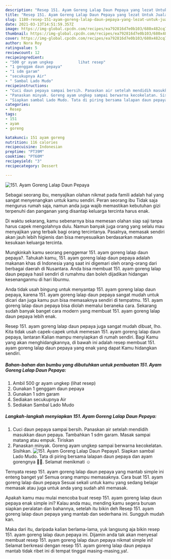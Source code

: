 ```yaml
---
description: "Resep 151. Ayam Goreng Lalap Daun Pepaya yang lezat Untuk Jualan"
title: "Resep 151. Ayam Goreng Lalap Daun Pepaya yang lezat Untuk Jualan"
slug: 1180-resep-151-ayam-goreng-lalap-daun-pepaya-yang-lezat-untuk-jualan
date: 2021-03-13T14:51:59.357Z
image: https://img-global.cpcdn.com/recipes/ea792816d7e0b103/680x482cq70/151-ayam-goreng-lalap-daun-pepaya-foto-resep-utama.jpg
thumbnail: https://img-global.cpcdn.com/recipes/ea792816d7e0b103/680x482cq70/151-ayam-goreng-lalap-daun-pepaya-foto-resep-utama.jpg
cover: https://img-global.cpcdn.com/recipes/ea792816d7e0b103/680x482cq70/151-ayam-goreng-lalap-daun-pepaya-foto-resep-utama.jpg
author: Nora Roy
ratingvalue: 5
reviewcount: 12
recipeingredient:
- "500 gr ayam ungkep           lihat resep"
- "1 genggam daun pepaya"
- "1 sdm garam"
- "secukupnya Air"
- " Sambal Lado Mudo"
recipeinstructions:
- "Cuci daun pepaya sampai bersih. Panaskan air setelah mendidih masukkan daun pepaya. Tambahkan 1 sdm garam. Masak sampai matang atau empuk. Tiriskan"
- "Panaskan minyak. Goreng ayam ungkep sampai berwarna kecokelatan. Sisihkan."
- "Siapkan sambal Lado Mudo. Tata di piring bersama lalapan daun pepaya dan ayam gorengnya 🤤🤤. Selamat menikmati ☺"
categories:
- Resep
tags:
- 151
- ayam
- goreng

katakunci: 151 ayam goreng 
nutrition: 116 calories
recipecuisine: Indonesian
preptime: "PT39M"
cooktime: "PT60M"
recipeyield: "3"
recipecategory: Dessert

---
```



![151. Ayam Goreng Lalap Daun Pepaya](https://img-global.cpcdn.com/recipes/ea792816d7e0b103/680x482cq70/151-ayam-goreng-lalap-daun-pepaya-foto-resep-utama.jpg)

Sebagai seorang ibu, menyajikan olahan nikmat pada famili adalah hal yang sangat menyenangkan untuk kamu sendiri. Peran seorang ibu Tidak saja mengurus rumah saja, namun anda juga wajib memastikan kebutuhan gizi terpenuhi dan panganan yang disantap keluarga tercinta harus enak.

Di waktu  sekarang, kamu sebenarnya bisa memesan olahan siap saji tanpa harus capek mengolahnya dulu. Namun banyak juga orang yang selalu mau menyajikan yang terbaik bagi orang tercintanya. Pasalnya, memasak sendiri akan jauh lebih higienis dan bisa menyesuaikan berdasarkan makanan kesukaan keluarga tercinta. 



Mungkinkah kamu seorang penggemar 151. ayam goreng lalap daun pepaya?. Tahukah kamu, 151. ayam goreng lalap daun pepaya adalah makanan khas di Indonesia yang saat ini digemari oleh orang-orang dari berbagai daerah di Nusantara. Anda bisa membuat 151. ayam goreng lalap daun pepaya hasil sendiri di rumahmu dan boleh dijadikan hidangan kesenanganmu di hari liburmu.

Anda tidak usah bingung untuk menyantap 151. ayam goreng lalap daun pepaya, karena 151. ayam goreng lalap daun pepaya sangat mudah untuk dicari dan juga kamu pun bisa memasaknya sendiri di tempatmu. 151. ayam goreng lalap daun pepaya bisa diolah memalui beraneka cara. Sekarang sudah banyak banget cara modern yang membuat 151. ayam goreng lalap daun pepaya lebih enak.

Resep 151. ayam goreng lalap daun pepaya juga sangat mudah dibuat, lho. Kita tidak usah capek-capek untuk memesan 151. ayam goreng lalap daun pepaya, lantaran Kalian mampu menyiapkan di rumah sendiri. Bagi Kamu yang akan menghidangkannya, di bawah ini adalah resep membuat 151. ayam goreng lalap daun pepaya yang enak yang dapat Kamu hidangkan sendiri.

<!--inarticleads1-->

##### Bahan-bahan dan bumbu yang dibutuhkan untuk pembuatan 151. Ayam Goreng Lalap Daun Pepaya:

1. Ambil 500 gr ayam ungkep           (lihat resep)
1. Gunakan 1 genggam daun pepaya
1. Gunakan 1 sdm garam
1. Sediakan secukupnya Air
1. Sediakan  Sambal Lado Mudo




<!--inarticleads2-->

##### Langkah-langkah menyiapkan 151. Ayam Goreng Lalap Daun Pepaya:

1. Cuci daun pepaya sampai bersih. Panaskan air setelah mendidih masukkan daun pepaya. Tambahkan 1 sdm garam. Masak sampai matang atau empuk. Tiriskan
1. Panaskan minyak. Goreng ayam ungkep sampai berwarna kecokelatan. Sisihkan.
<img src="https://img-global.cpcdn.com/steps/d62bae63162c1e86/160x128cq70/151-ayam-goreng-lalap-daun-pepaya-langkah-memasak-2-foto.jpg" alt="151. Ayam Goreng Lalap Daun Pepaya">1. Siapkan sambal Lado Mudo. Tata di piring bersama lalapan daun pepaya dan ayam gorengnya 🤤🤤. Selamat menikmati ☺




Ternyata resep 151. ayam goreng lalap daun pepaya yang mantab simple ini enteng banget ya! Semua orang mampu memasaknya. Cara buat 151. ayam goreng lalap daun pepaya Sesuai sekali untuk kamu yang sedang belajar memasak atau juga untuk anda yang sudah ahli memasak.

Apakah kamu mau mulai mencoba buat resep 151. ayam goreng lalap daun pepaya enak simple ini? Kalau anda mau, mending kamu segera buruan siapkan peralatan dan bahannya, setelah itu bikin deh Resep 151. ayam goreng lalap daun pepaya yang mantab dan sederhana ini. Sungguh mudah kan. 

Maka dari itu, daripada kalian berlama-lama, yuk langsung aja bikin resep 151. ayam goreng lalap daun pepaya ini. Dijamin anda tak akan menyesal membuat resep 151. ayam goreng lalap daun pepaya nikmat simple ini! Selamat berkreasi dengan resep 151. ayam goreng lalap daun pepaya mantab tidak ribet ini di tempat tinggal masing-masing,ya!.

